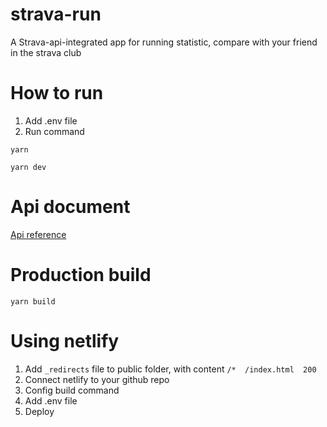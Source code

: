 # strava-run
A Strava-api-integrated app for running statistic, compare with your friend in the strava club
# How to run
1. Add .env file
2. Run command
```
yarn
```
```
yarn dev
```
# Api document
[Api reference](https://developers.strava.com/docs/reference/)

# Production build
```
yarn build
```

# Using netlify
1. Add `_redirects` file to public folder, with content `/*  /index.html  200`
2. Connect netlify to your github repo
2. Config build command 
3. Add .env file
4. Deploy